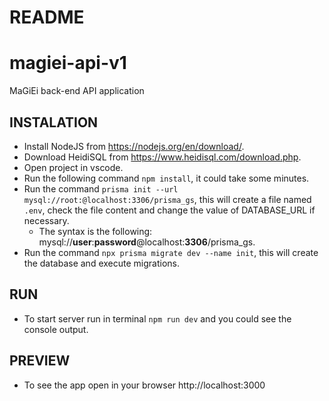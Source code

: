 # README

# magiei-api-v1
MaGiEi back-end API application

## INSTALATION
- Install NodeJS from https://nodejs.org/en/download/.
- Download HeidiSQL from https://www.heidisql.com/download.php.
- Open project in vscode.
- Run the following command `npm install`, it could take some minutes.
- Run the command `prisma init --url mysql://root:@localhost:3306/prisma_gs`, this will create a file named `.env`, check the file content and change the value of DATABASE_URL if necessary.
    - The syntax is the following: mysql://**user**:**password**@localhost:**3306**/prisma_gs.
- Run the command `npx prisma migrate dev --name init`, this will create the database and execute migrations.

## RUN
- To start server run in terminal `npm run dev` and you could see the console output.

## PREVIEW
- To see the app open in your browser http://localhost:3000